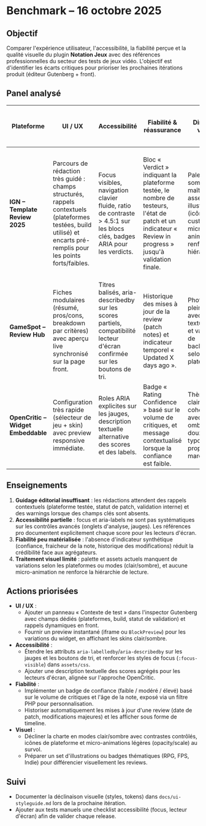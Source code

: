 # Benchmark – 16 octobre 2025

## Objectif
Comparer l'expérience utilisateur, l'accessibilité, la fiabilité perçue et la qualité visuelle du plugin **Notation Jeux** avec des références professionnelles du secteur des tests de jeux vidéo. L'objectif est d'identifier les écarts critiques pour prioriser les prochaines itérations produit (éditeur Gutenberg + front).

## Panel analysé
| Plateforme | UI / UX | Accessibilité | Fiabilité & réassurance | Dimension visuelle | Écart principal pour Notation Jeux |
| --- | --- | --- | --- | --- | --- |
| **IGN – Template Review 2025** | Parcours de rédaction très guidé : champs structurés, rappels contextuels (plateformes testées, build utilisé) et encarts pré-remplis pour les points forts/faibles. | Focus visibles, navigation clavier fluide, ratio de contraste > 4.5:1 sur les blocs clés, badges ARIA pour les verdicts. | Bloc « Verdict » indiquant la plateforme testée, le nombre de testeurs, l'état de patch et un indicateur « Review in progress » jusqu'à validation finale. | Palette sombre maîtrisée avec assets illustrés (icônes custom, micro-animations) renforçant la hiérarchie. | Notre formulaire Gutenberg reste générique : pas de rappels contextuels, focus encore discret sur certains contrôles, aucune mise en avant du statut de validation. |
| **GameSpot – Review Hub** | Fiches modulaires (résumé, pros/cons, breakdown par critères) avec aperçu live synchronisé sur la page front. | Titres balisés, aria-describedby sur les scores partiels, compatibilité lecteur d'écran confirmée sur les boutons de tri. | Historique des mises à jour de la review (patch notes) et indicateur temporel « Updated X days ago ». | Photographies plein écran avec overlay textuel lisible et variations de background selon la plateforme. | Le bloc `rating-block` ne trace pas l'historique ni les mises à jour. Les visuels restent statiques et peu différenciés par plateforme. |
| **OpenCritic – Widget Embeddable** | Configuration très rapide (sélecteur de jeu + skin) avec preview responsive immédiate. | Roles ARIA explicites sur les jauges, description textuelle alternative des scores et des labels. | Badge « Rating Confidence » basé sur le volume de critiques, et message contextualisé lorsque la confiance est faible. | Thèmes clair/sombre cohérents, avec ombrages doux et typographie propre à la marque. | Notre widget manque de preview responsive, ne propose pas de rôle ARIA custom ni d'indicateurs de confiance. |

## Enseignements
1. **Guidage éditorial insuffisant** : les rédactions attendent des rappels contextuels (plateforme testée, statut de patch, validation interne) et des warnings lorsque des champs clés sont absents.
2. **Accessibilité partielle** : focus et aria-labels ne sont pas systématiques sur les contrôles avancés (onglets d'analyse, jauges). Les références pro documentent explicitement chaque score pour les lecteurs d'écran.
3. **Fiabilité peu matérialisée** : l'absence d'indicateur synthétique (confiance, fraicheur de la note, historique des modifications) réduit la crédibilité face aux agrégateurs.
4. **Traitement visuel limité** : palette et assets actuels manquent de variations selon les plateformes ou modes (clair/sombre), et aucune micro-animation ne renforce la hiérarchie de lecture.

## Actions priorisées
- **UI / UX** :
  - Ajouter un panneau « Contexte de test » dans l'inspector Gutenberg avec champs dédiés (plateformes, build, statut de validation) et rappels dynamiques en front.
  - Fournir un preview instantané (iframe ou `BlockPreview`) pour les variations du widget, en affichant les skins clair/sombre.
- **Accessibilité** :
  - Étendre les attributs `aria-labelledby`/`aria-describedby` sur les jauges et les boutons de tri, et renforcer les styles de focus (`:focus-visible`) dans `assets/css`.
  - Ajouter une description textuelle des scores agrégés pour les lecteurs d'écran, alignée sur l'approche OpenCritic.
- **Fiabilité** :
  - Implémenter un badge de confiance (faible / modéré / élevé) basé sur le volume de critiques et l'âge de la note, exposé via un filtre PHP pour personnalisation.
  - Historiser automatiquement les mises à jour d'une review (date de patch, modifications majeures) et les afficher sous forme de timeline.
- **Visuel** :
  - Décliner la charte en modes clair/sombre avec contrastes contrôlés, icônes de plateforme et micro-animations légères (opacity/scale) au survol.
  - Préparer un set d'illustrations ou badges thématiques (RPG, FPS, Indie) pour différencier visuellement les reviews.

## Suivi
- Documenter la déclinaison visuelle (styles, tokens) dans `docs/ui-styleguide.md` lors de la prochaine itération.
- Ajouter aux tests manuels une checklist accessibilité (focus, lecteur d'écran) afin de valider chaque release.
